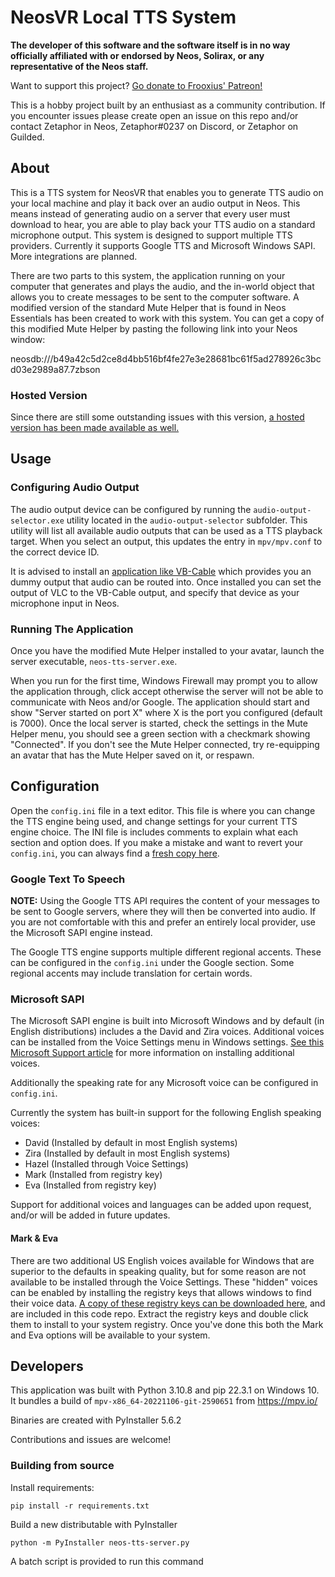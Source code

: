 # NeosVR Local TTS System

**The developer of this software and the software itself is in no way officially affiliated with or endorsed by Neos, Solirax, or any representative of the Neos staff.**

Want to support this project? [Go donate to Frooxius' Patreon!](https://www.patreon.com/frooxius)

This is a hobby project built by an enthusiast as a community contribution. If you encounter issues please create open an issue on this repo and/or contact Zetaphor in Neos, Zetaphor#0237 on Discord, or Zetaphor on Guilded.

## About

This is a TTS system for NeosVR that enables you to generate TTS audio on your local machine and play it back over an audio output in Neos.
This means instead of generating audio on a server that every user must download to hear, you are able to play back your TTS audio on a standard microphone output.
This system is designed to support multiple TTS providers. Currently it supports Google TTS and Microsoft Windows SAPI. More integrations are planned.

There are two parts to this system, the application running on your computer that generates and plays the audio, and the in-world object that allows you to
create messages to be sent to the computer software. A modified version of the standard Mute Helper that is found in Neos Essentials has been created to work with this system.
You can get a copy of this modified Mute Helper by pasting the following link into your Neos window:

neosdb:///b49a42c5d2ce8d4bb516bf4fe27e3e28681bc61f5ad278926c3bcd03e2989a87.7zbson

### Hosted Version

Since there are still some outstanding issues with this version, [a hosted version has been made available as well.](https://github.com/Zetaphor/neos-hosted-tts)

## Usage

### Configuring Audio Output

The audio output device can be configured by running the `audio-output-selector.exe` utility located in the `audio-output-selector` subfolder. This utility will list all available audio outputs that can be used as a TTS playback target.
When you select an output, this updates the entry in `mpv/mpv.conf` to the correct device ID.

It is advised to install an [application like VB-Cable](https://vb-audio.com/Cable/) which provides you an dummy output that audio can be routed into.
Once installed you can set the output of VLC to the VB-Cable output, and specify that device as your microphone input in Neos.

### Running The Application

Once you have the modified Mute Helper installed to your avatar, launch the server executable, `neos-tts-server.exe`.

When you run for the first time, Windows Firewall may prompt you to allow the application through, click accept otherwise the server will not be able to communicate with Neos and/or Google.
The application should start and show "Server started on port X" where X is the port you configured (default is 7000).
Once the local server is started, check the settings in the Mute Helper menu, you should see a green section with a checkmark showing "Connected".
If you don't see the Mute Helper connected, try re-equipping an avatar that has the Mute Helper saved on it, or respawn.


## Configuration

Open the `config.ini` file in a text editor. This file is where you can change the TTS engine being used, and change settings for your current TTS engine choice. The INI file is includes comments to explain what each section and option does. If you make a mistake and want to revert your `config.ini`, you can always find a [fresh copy here](https://raw.githubusercontent.com/Zetaphor/neos-local-tts/master/config.ini).

### Google Text To Speech

**NOTE:** Using the Google TTS API requires the content of your messages to be sent to Google servers, where they will then be converted into audio. If you are not comfortable with this and prefer an entirely local provider, use the Microsoft SAPI engine instead.

The Google TTS engine supports multiple different regional accents. These can be configured in the `config.ini` under the Google section. Some regional accents may include translation for certain words.


### Microsoft SAPI

The Microsoft SAPI engine is built into Microsoft Windows and by default (in English distributions) includes a the David and Zira voices. Additional voices can be installed from the Voice Settings menu in Windows settings. [See this Microsoft Support article](https://support.microsoft.com/en-us/topic/download-voices-for-immersive-reader-read-mode-and-read-aloud-4c83a8d8-7486-42f7-8e46-2b0fdf753130) for more information on installing additional voices.

Additionally the speaking rate for any Microsoft voice can be configured in `config.ini`.

Currently the system has built-in support for the following English speaking voices:

* David (Installed by default in most English systems)
* Zira (Installed by default in most English systems)
* Hazel (Installed through Voice Settings)
* Mark (Installed from registry key)
* Eva (Installed from registry key)

Support for additional voices and languages can be added upon request, and/or will be added in future updates.

#### **Mark & Eva**

There are two additional US English voices available for Windows that are superior to the defaults in speaking quality, but for some reason are not available to be installed through the Voice Settings. These "hidden" voices can be enabled by installing the registry keys that allows windows to find their voice data. [A copy of these registry keys can be downloaded here](https://github.com/Zetaphor/neos-local-tts/raw/master/enable-eva-mark-voice-windows10.zip), and are included in this code repo. Extract the registry keys and double click them to install to your system registry. Once you've done this both the Mark and Eva options will be available to your system.


## Developers

This application was built with Python 3.10.8 and pip 22.3.1 on Windows 10.
It bundles a build of `mpv-x86_64-20221106-git-2590651` from https://mpv.io/

Binaries are created with PyInstaller 5.6.2

Contributions and issues are welcome!

### Building from source

Install requirements:

```pip install -r requirements.txt```

Build a new distributable with PyInstaller

```python -m PyInstaller neos-tts-server.py```

A batch script is provided to run this command
